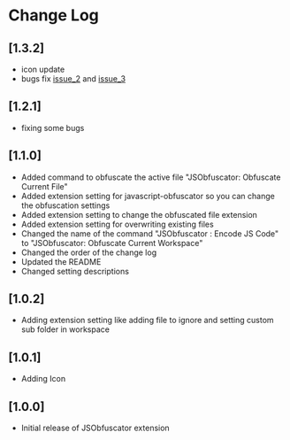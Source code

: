 # Change Log
## [1.3.2]

- icon update
- bugs fix [issue_2](https://github.com/SoftHeroes/JSObfuscator/issues/2) and [issue_3](https://github.com/SoftHeroes/JSObfuscator/issues/3)

## [1.2.1]

- fixing some bugs

## [1.1.0]

- Added command to obfuscate the active file "JSObfuscator: Obfuscate Current File"
- Added extension setting for javascript-obfuscator so you can change the obfuscation settings
- Added extension setting to change the obfuscated file extension
- Added extension setting for overwriting existing files
- Changed the name of the command "JSObfuscator : Encode JS Code" to "JSObfuscator: Obfuscate Current Workspace"
- Changed the order of the change log
- Updated the README
- Changed setting descriptions

## [1.0.2]

- Adding extension setting like adding file to ignore and setting custom sub folder in workspace

## [1.0.1]

- Adding Icon

## [1.0.0]

- Initial release of JSObfuscator extension

